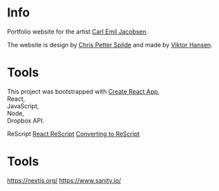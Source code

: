 # Info
Portfolio website for the artist [Carl Emil Jacobsen](https://www.carlemiljacobsen.com/ "Carl Emil's Homepage").

The website is design by [Chris Petter Spilde](http://www.chrispetterspilde.com/ "Chris Petter's Homepage") and made by [Viktor Hansen](https://wryth.github.io/ "Viktor's Homepage").

# Tools
This project was bootstrapped with [Create React App](https://github.com/facebook/create-react-app),  
React,  
JavaScript,   
Node,  
Dropbox API.  


ReScript
[React ReScript](https://rescript-lang.org/docs/react/latest/introduction)
[Converting to ReScript](https://rescript-lang.org/docs/manual/latest/converting-from-js)


# Tools  
https://nextjs.org/
https://www.sanity.io/

